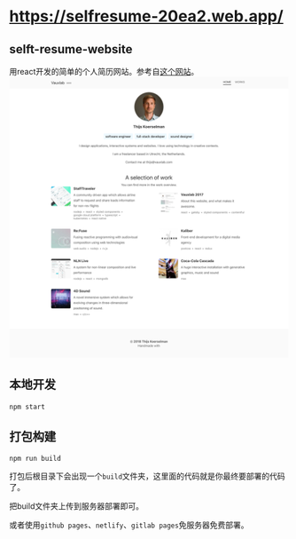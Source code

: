 # https://selfresume-20ea2.web.app/
## selft-resume-website
用react开发的简单的个人简历网站。参考自[这个网站](https://www.vauxlab.com/)。
![site](./src/assets/images/site.png)

## 本地开发  
```js
npm start
```
## 打包构建
```
npm run build
```
打包后根目录下会出现一个`build`文件夹，这里面的代码就是你最终要部署的代码了。

把build文件夹上传到服务器部署即可。

或者使用`github pages`、`netlify`、`gitlab pages`免服务器免费部署。
